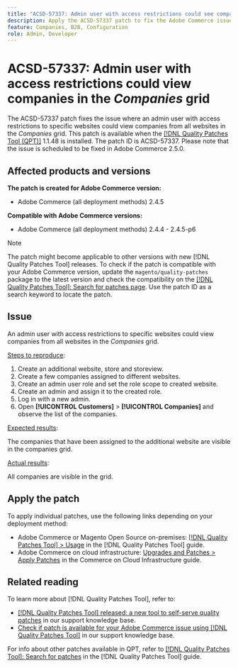 ```yaml
---
title: "ACSD-57337: Admin user with access restrictions could see companies"
description: Apply the ACSD-57337 patch to fix the Adobe Commerce issue where an admin user with access restrictions to specific websites could view companies from all websites in the *Companies* grid.
feature: Companies, B2B, Configuration
role: Admin, Developer
---
```

# ACSD-57337: Admin user with access restrictions could view companies in the *Companies* grid

The ACSD-57337 patch fixes the issue where an admin user with access restrictions to specific websites could view companies from all websites in the *Companies* grid. This patch is available when the [[!DNL Quality Patches Tool (QPT)]](/help/announcements/adobe-commerce-announcements/magento-quality-patches-released-new-tool-to-self-serve-quality-patches.md) 1.1.48 is installed. The patch ID is ACSD-57337. Please note that the issue is scheduled to be fixed in Adobe Commerce 2.5.0.

## Affected products and versions

**The patch is created for Adobe Commerce version:**

* Adobe Commerce (all deployment methods) 2.4.5

**Compatible with Adobe Commerce versions:**

* Adobe Commerce (all deployment methods) 2.4.4 - 2.4.5-p6

>[!NOTE]
>
>The patch might become applicable to other versions with new [!DNL Quality Patches Tool] releases. To check if the patch is compatible with your Adobe Commerce version, update the `magento/quality-patches` package to the latest version and check the compatibility on the [[!DNL Quality Patches Tool]: Search for patches page](https://experienceleague.adobe.com/tools/commerce-quality-patches/index.html). Use the patch ID as a search keyword to locate the patch.

## Issue

An admin user with access restrictions to specific websites could view companies from all websites in the *Companies* grid.

<u>Steps to reproduce</u>:

1. Create an additional website, store and storeview.
1. Create a few companies assigned to different websites.
1. Create an admin user role and set the role scope to created website.
1. Create an admin and assign it to the created role.
1. Log in with a new admin.
1. Open **[!UICONTROL Customers]** > **[!UICONTROL Companies]** and observe the list of the companies.

<u>Expected results</u>:

The companies that have been assigned to the additional website are visible in the companies grid.

<u>Actual results</u>:

All companies are visible in the grid.

## Apply the patch

To apply individual patches, use the following links depending on your deployment method:

* Adobe Commerce or Magento Open Source on-premises: [[!DNL Quality Patches Tool] > Usage](https://experienceleague.adobe.com/docs/commerce-operations/tools/quality-patches-tool/usage.html) in the [!DNL Quality Patches Tool] guide.
* Adobe Commerce on cloud infrastructure: [Upgrades and Patches > Apply Patches](https://experienceleague.adobe.com/docs/commerce-cloud-service/user-guide/develop/upgrade/apply-patches.html) in the Commerce on Cloud Infrastructure guide.

## Related reading

To learn more about [!DNL Quality Patches Tool], refer to:

* [[!DNL Quality Patches Tool] released: a new tool to self-serve quality patches](/help/announcements/adobe-commerce-announcements/magento-quality-patches-released-new-tool-to-self-serve-quality-patches.md) in our support knowledge base.
* [Check if patch is available for your Adobe Commerce issue using [!DNL Quality Patches Tool]](/help/support-tools/patches-available-in-qpt-tool/check-patch-for-magento-issue-with-magento-quality-patches.md) in our support knowledge base.

For info about other patches available in QPT, refer to [[!DNL Quality Patches Tool]: Search for patches](https://experienceleague.adobe.com/tools/commerce-quality-patches/index.html) in the [!DNL Quality Patches Tool] guide.